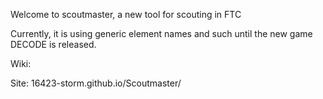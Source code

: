 Welcome to scoutmaster, a new tool for scouting in FTC

Currently, it is using generic element names and such until the new game DECODE is released.

Wiki: 

Site: 16423-storm.github.io/Scoutmaster/
